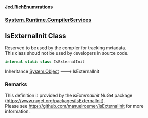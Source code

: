 #### [Jcd.RichEnumerations](index.md 'index')
### [System.Runtime.CompilerServices](System.Runtime.CompilerServices.md 'System.Runtime.CompilerServices')

## IsExternalInit Class

Reserved to be used by the compiler for tracking metadata.  
This class should not be used by developers in source code.

```csharp
internal static class IsExternalInit
```

Inheritance [System.Object](https://docs.microsoft.com/en-us/dotnet/api/System.Object 'System.Object') &#129106; IsExternalInit

### Remarks
This definition is provided by the <i>IsExternalInit</i> NuGet package (https://www.nuget.org/packages/IsExternalInit).  
Please see https://github.com/manuelroemer/IsExternalInit for more information.
